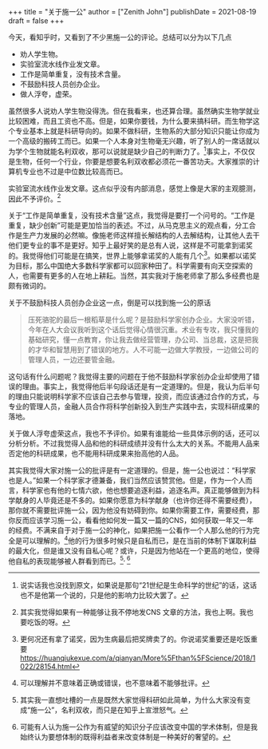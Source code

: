 +++
title = "关于施一公"
author = ["Zenith John"]
publishDate = 2021-08-19
draft = false
+++

今天，看知乎时，又看到了不少黑施一公的评论。总结可以分为以下几点

-   劝人学生物。
-   实验室流水线作业发文章。
-   工作是简单重复，没有技术含量。
-   不鼓励科技人员创办企业。
-   做人浮夸，虚荣。

虽然很多人说劝人学生物没得洗。但在我看来，也还算合理。虽然确实生物学就业比较困难，而且工资也不高。但是，如果你要钱，为什么要来搞科研。而生物学这个专业基本上就是科研导向的。如果不做科研，生物系的大部分知识只能让你成为一个高级的搬砖工而已。如果一个人本身对生物毫无兴趣，听了别人的一席话就以为学个生物就能名利双收，那可以说就是缺少自己的判断力了。[^fn:1]事实上，不仅仅是生物，任何一个行业，你要是想要名利双收都必须花一番苦功夫。大家推崇的计算机专业也不过是中位数比较高而已。

实验室流水线作业发文章。这点似乎没有内部消息，感觉上像是大家的主观臆测，因此不予评价。[^fn:2]

关于“工作是简单重复，没有技术含量”这点，我觉得是要打一个问号的。“工作是重复，缺少创新”可能是更加恰当的表述。不过，从马克思主义的观点看，分工合作是生产力发展的必然嘛。像施老师这样擅长解结构的人去解结构，让其他人去干他们更专业的事不是更好。知乎上最好笑的是总有人说，这样是不可能拿到诺奖的。我觉得他们可能是在搞笑，世界上能够拿诺奖的人能有几个[^fn:3]。如果都以诺奖为目标，那么中国绝大多数科学家都可以回家种田了。科学需要有向天空探索的人，也需要有更多的人在地上耕耘。当然，其实我对于施老师拿了那么多经费也是颇有微词的。

关于不鼓励科技人员创办企业这一点，倒是可以找到施一公的原话

> 压死骆驼的最后一根稻草是什么呢？是鼓励科学家创办企业。大家没听错，今年在人大会议我听到这个话后觉得心情很沉重。术业有专攻，我只懂我的基础研究，懂一点教育，你让我去做经营管理，办公司、当总裁，这是把我的才华和智慧用到了错误的地方。人不可能一边做大学教授，一边做公司的管理人员，一边还要管金融。

这句话有什么问题呢？我觉得主要的问题在于他不鼓励科学家创办企业却使用了错误的理由。事实上，我觉得他后半句段话还是有一定道理的。但是，我认为后半句的理由只能说明科学家不应该自己去参与管理，投资，而应该通过合作的方式，与专业的管理人员，金融人员合作将科学创新投入到生产实践中去，实现科研成果的落地。

关于做人浮夸虚荣这点，我也不予评价。如果有谁能给一些具体示例的话，还可以分析分析。不过我觉得人品和他的科研成绩并没有什么太大的关系。不能用人品来否定他的科研成果，也不能用科研成果来抬高他的人品。

其实我觉得大家对施一公的批评是有一定道理的。但是，施一公也说过：“科学家也是人。”如果一个科学家才德兼备，我们当然应该赞赏他。但是，作为一个人而言，科学家也有他的七情六欲，他也想要追逐利益，追逐名声。真正能够做到为科学献身的人毕竟还是不多的。如果你愿意为科学献身（也许你还得不需要经费），那你就不需要批评施一公，因为他没有妨碍到你。如果你需要工作，需要经费，那你反而应该学习施一公，看看他如何发一篇又一篇的CNS，如何获取一年又一年的经费。不满来自于对于施一公的神化，如果把施一公看作一个人那么他的行为完全是可以理解的。[^fn:4]他的行为很多时候只是自私而已，是在当前的体制下谋取利益的最大化，但是谁又没有自私心呢？或许，只是因为他站在一个更高的地位，使得他自私的表现能够被人群看到而已。[^fn:5]<sup>, </sup>[^fn:6]

[^fn:1]: 说实话我也没找到原文，如果说是那句“21世纪是生命科学的世纪”的话，这话也不是他第一个说的，只是他的影响力比较大罢了。
[^fn:2]: 其实我觉得如果有一种能够让我不停地发CNS 文章的方法，我也上啊。我也要吃饭的呀。
[^fn:3]: 更何况还有拿了诺奖，因为生病最后把奖牌卖了的。你说诺奖重要还是吃饭重要<https://huanqiukexue.com/a/qianyan/More%5Fthan%5FScience/2018/1022/28154.html>
[^fn:4]: 可以理解并不意味着正确或错误，也不意味着不能够批评。
[^fn:5]: 其实我一直想吐槽的一点是既然大家觉得科研如此简单，为什么大家没有变成“施一公”，名利双收，而只是在知乎上宣泄怒气。
[^fn:6]: 可能有人认为施一公作为有威望的知识分子应该改变中国的学术体制，但是我始终认为要想体制的既得利益者来改变体制是一种美好的奢望的。
